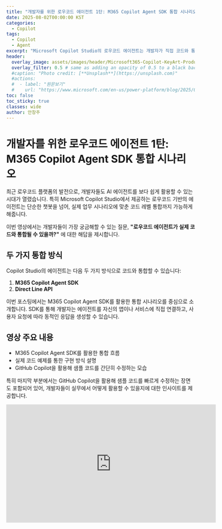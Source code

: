 ```yaml
---
title: "개발자를 위한 로우코드 에이전트 1탄: M365 Copilot Agent SDK 통합 시나리오"
date: 2025-08-02T00:00:00 KST
categories:
  - Copilot
tags:
  - Copilot
  - Agent
excerpt: "Microsoft Copilot Studio의 로우코드 에이전트는 개발자가 직접 코드와 통합할 수 있는 두 가지 방법(M365 Agent SDK 또는 Direct Line)을 제공합니다. 이번 영상에서는 M365 Copilot Agent SDK를 활용한 통합 시나리오를 중심으로 실제 구현 흐름과 샘플 코드 수정 과정을 소개합니다. GitHub Copilot을 활용한 코드 수정 장면도 포함되어 있어, 개발자에게 실질적인 활용 팁을 제공합니다."
header:
  overlay_image: assets/images/header/Microsoft365-Copilot-KeyArt-Productivity-6K-01.png
  overlay_filter: 0.5 # same as adding an opacity of 0.5 to a black background
  #caption: "Photo credit: [**Unsplash**](https://unsplash.com)"
  #actions:
  #  - label: "원문보기"
  #    url: "https://www.microsoft.com/en-us/power-platform/blog/2025/07/21/agent-costs-controls/?msockid=3535fcba82d669720766ed1c8358686d"
toc: false
toc_sticky: true
classes: wide
author: 안창주
---
```


# 개발자를 위한 로우코드 에이전트 1탄: M365 Copilot Agent SDK 통합 시나리오

최근 로우코드 플랫폼의 발전으로, 개발자들도 AI 에이전트를 보다 쉽게 활용할 수 있는 시대가 열렸습니다. 특히 Microsoft Copilot Studio에서 제공하는 로우코드 기반의 에이전트는 단순한 챗봇을 넘어, 실제 업무 시나리오에 맞춘 코드 레벨 통합까지 가능하게 해줍니다.

이번 영상에서는 개발자들이 가장 궁금해할 수 있는 질문,
**"로우코드 에이전트가 실제 코드와 통합될 수 있을까?"**
에 대한 해답을 제시합니다.

## 두 가지 통합 방식

Copilot Studio의 에이전트는 다음 두 가지 방식으로 코드와 통합할 수 있습니다:

1. **M365 Copilot Agent SDK**
2. **Direct Line API**

이번 포스팅에서는 M365 Copilot Agent SDK를 활용한 통합 시나리오를 중심으로 소개합니다. SDK를 통해 개발자는 에이전트를 자신의 앱이나 서비스에 직접 연결하고, 사용자 요청에 따라 동적인 응답을 생성할 수 있습니다.

## 영상 주요 내용

- M365 Copilot Agent SDK를 활용한 통합 흐름
- 실제 코드 예제를 통한 구현 방식 설명
- GitHub Copilot을 활용해 샘플 코드를 간단히 수정하는 모습

특히 마지막 부분에서는 GitHub Copilot을 활용해 샘플 코드를 빠르게 수정하는 장면도 포함되어 있어, 개발자들이 실무에서 어떻게 활용할 수 있을지에 대한 인사이트를 제공합니다.

<iframe width="560" height="315" src="https://www.youtube.com/embed/IprLZA89qjk?si=jeUMX7LCKAbs1iSB" title="YouTube video player" frameborder="0" allow="accelerometer; autoplay; clipboard-write; encrypted-media; gyroscope; picture-in-picture; web-share" referrerpolicy="strict-origin-when-cross-origin" allowfullscreen></iframe>


